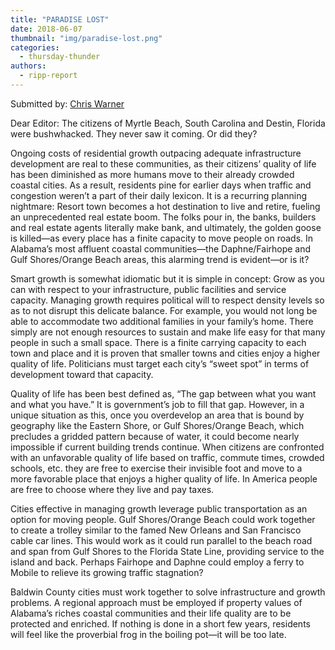 ```yaml
---
title: "PARADISE LOST"
date: 2018-06-07
thumbnail: "img/paradise-lost.png"
categories: 
  - thursday-thunder
authors: 
  - ripp-report
---
```


Submitted by: <a href="#">Chris Warner</a>

Dear Editor: The citizens of Myrtle Beach, South Carolina and Destin, Florida were bushwhacked. They never saw it coming. Or did they?

Ongoing costs of residential growth outpacing adequate infrastructure development are real to these communities, as their citizens’ quality of life has been diminished as more humans move to their already crowded coastal cities. As a result, residents pine for earlier days when traffic and congestion weren’t a part of their daily lexicon. It is a recurring planning nightmare: Resort town becomes a hot destination to live and retire, fueling an unprecedented real estate boom. The folks pour in, the banks, builders and real estate agents literally make bank, and ultimately, the golden goose is killed—as every place has a finite capacity to move people on roads. In Alabama’s most affluent coastal communities—the Daphne/Fairhope and Gulf Shores/Orange Beach areas, this alarming trend is evident—or is it?

Smart growth is somewhat idiomatic but it is simple in concept: Grow as you can with respect to your infrastructure, public facilities and service capacity. Managing growth requires political will to respect density levels so as to not disrupt this delicate balance. For example, you would not long be able to accommodate two additional families in your family’s home. There simply are not enough resources to sustain and make life easy for that many people in such a small space. There is a finite carrying capacity to each town and place and it is proven that smaller towns and cities enjoy a higher quality of life. Politicians must target each city’s “sweet spot” in terms of development toward that capacity.

Quality of life has been best defined as, “The gap between what you want and what you have.” It is government’s job to fill that gap. However, in a unique situation as this, once you overdevelop an area that is bound by geography like the Eastern Shore, or Gulf Shores/Orange Beach, which precludes a gridded pattern because of water, it could become nearly impossible if current building trends continue. When citizens are confronted with an unfavorable quality of life based on traffic, commute times, crowded schools, etc. they are free to exercise their invisible foot and move to a more favorable place that enjoys a higher quality of life. In America people are free to choose where they live and pay taxes.

Cities effective in managing growth leverage public transportation as an option for moving people. Gulf Shores/Orange Beach could work together to create a trolley similar to the famed New Orleans and San Francisco cable car lines. This would work as it could run parallel to the beach road and span from Gulf Shores to the Florida State Line, providing service to the island and back. Perhaps Fairhope and Daphne could employ a ferry to Mobile to relieve its growing traffic stagnation?

Baldwin County cities must work together to solve infrastructure and growth problems. A regional approach must be employed if property values of Alabama’s riches coastal communities and their life quality are to be protected and enriched. If nothing is done in a short few years, residents will feel like the proverbial frog in the boiling pot—it will be too late.
